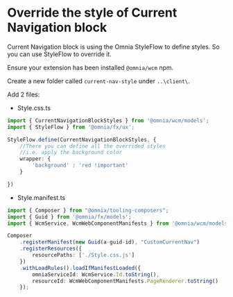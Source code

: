 # Override the style of Current Navigation block

Current Navigation block is using the Omnia StyleFlow to define styles. So you can use StyleFlow to override it.

Ensure your extension has been installed `@omnia/wcm` npm.

Create a new folder called `current-nav-style` under `..\client\`.

Add 2 files:

- Style.css.ts

```ts
import { CurrentNavigationBlockStyles } from '@omnia/wcm/models';
import { StyleFlow } from '@omnia/fx/ux';

StyleFlow.define(CurrentNavigationBlockStyles, {
    //There you can define all the overrided styles
    //i.e. apply the background color
    wrapper: {
        'background' : 'red !important'
    }

})

```

- Style.manifest.ts

```ts
import { Composer } from "@omnia/tooling-composers";
import { Guid } from '@omnia/fx/models';
import { WcmService, WcmWebComponentManifests } from '@omnia/wcm/models';

Composer
    .registerManifest(new Guid(a-guid-id), "CustomCurrentNav")
    .registerResources({
        resourcePaths: ['./Style.css.js']
    })
    .withLoadRules().loadIfManifestLoaded({
        omniaServiceId: WcmService.Id.toString(),
        resourceId: WcmWebComponentManifests.PageRenderer.toString()
    });

```